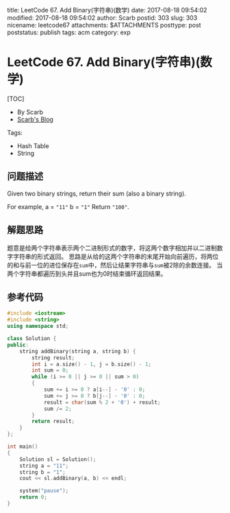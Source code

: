 title: LeetCode 67. Add Binary(字符串)(数学)
date: 2017-08-18 09:54:02
modified: 2017-08-18 09:54:02
author: Scarb
postid: 303
slug: 303
nicename: leetcode67
attachments: $ATTACHMENTS
posttype: post
poststatus: publish
tags: acm
category: exp

# LeetCode 67. Add Binary(字符串)(数学)

[TOC]

- By Scarb
- [Scarb's Blog](http://115.28.48.229/wordpress/)

Tags:

- Hash Table
- String

## 问题描述

Given two binary strings, return their sum (also a binary string).

For example,
a = `"11"`
b = `"1"`
Return `"100"`.

## 解题思路

题意是给两个字符串表示两个二进制形式的数字，将这两个数字相加并以二进制数字字符串的形式返回。
思路是从给的这两个字符串的末尾开始向前遍历，将两位的和与前一位的进位保存在`sum`中，然后让结果字符串与`sum`被2除的余数连接。
当两个字符串都遍历到头并且sum也为0时结束循环返回结果。

## 参考代码
```C++
#include <iostream>
#include <string>
using namespace std;

class Solution {
public:
	string addBinary(string a, string b) {
		string result;
		int i = a.size() - 1, j = b.size() - 1;
		int sum = 0;
		while (i >= 0 || j >= 0 || sum > 0)
		{
			sum += i >= 0 ? a[i--] - '0' : 0;
			sum += j >= 0 ? b[j--] - '0' : 0;
			result = char(sum % 2 + '0') + result;
			sum /= 2;
		}
		return result;
	}
};

int main()
{
	Solution sl = Solution();
	string a = "11";
	string b = "1";
	cout << sl.addBinary(a, b) << endl;

	system("pause");
	return 0;
}
```